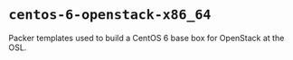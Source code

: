 `centos-6-openstack-x86_64`
===========================

Packer templates used to build a CentOS 6 base box for OpenStack at the OSL.
